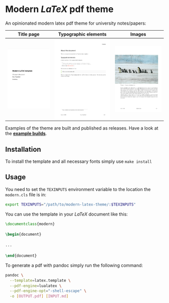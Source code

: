 # **Modern** *LaTeX* pdf theme

An opinionated modern latex pdf theme for university notes/papers:

| Title page  | Typographic elements | Images |
| :------------------: | :------------------: | :------------------: |
| ![title](example/img/title-page.png) | ![typographics](example/img/typographics.png) | ![images](example/img/images.png) |


Examples of the theme are built and published as releases.
Have a look at the **[example builds](https://github.com/randombenj/modern-latex-theme/releases)**.

## Installation

To install the template and all necessary fonts simply use `make install`

## Usage

You need to set the `TEXINPUTS` environment variable to the location
the `modern.cls` file is in:

```sh
export TEXINPUTS="/path/to/modern-latex-theme/:$TEXINPUTS"
```

You can use the template in your *LaTeX* document like this:

```tex
\documentclass{modern}

\begin{document}

...

\end{document}

```

To generate a pdf with pandoc simply run the following command:

```sh
pandoc \
  --template=latex.template \
  --pdf-engine=lualatex \
  --pdf-engine-opt="-shell-escape" \
  -o [OUTPUT.pdf] [INPUT.md]
```
